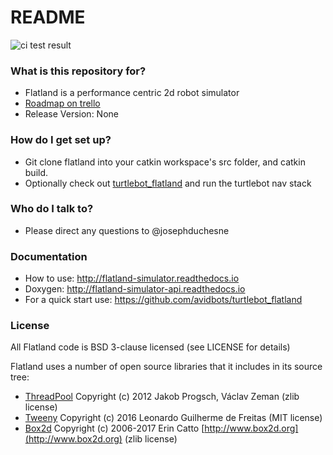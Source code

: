 # README #

![ci test result](https://travis-ci.org/avidbots/flatland.svg?branch=master "CI Test Result")


### What is this repository for? ###

* Flatland is a performance centric 2d robot simulator
* [Roadmap on trello](https://trello.com/b/s9poP2Jg/flatland-2d-simulator)
* Release Version: None

### How do I get set up? ###

* Git clone flatland into your catkin workspace's src folder, and catkin build.
* Optionally check out [turtlebot_flatland](https://github.com/avidbots/turtlebot_flatland) and run the turtlebot nav stack

### Who do I talk to? ###

* Please direct any questions to @josephduchesne

### Documentation ###

* How to use: http://flatland-simulator.readthedocs.io
* Doxygen: http://flatland-simulator-api.readthedocs.io
* For a quick start use: https://github.com/avidbots/turtlebot_flatland

### License ###
All Flatland code is BSD 3-clause licensed (see LICENSE for details)

Flatland uses a number of open source libraries that it includes in its source tree:
- [ThreadPool](https://github.com/progschj/ThreadPool) Copyright (c) 2012 Jakob Progsch, Václav Zeman (zlib license)
- [Tweeny](https://github.com/mobius3/tweeny) Copyright (c) 2016 Leonardo Guilherme de Freitas (MIT license)
- [Box2d](https://github.com/erincatto/Box2D) Copyright (c) 2006-2017 Erin Catto [http://www.box2d.org](http://www.box2d.org) (zlib license)

